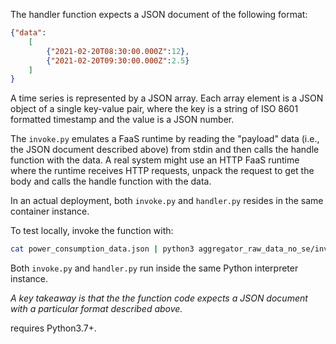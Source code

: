 The handler function expects a JSON document of the following format:

```json
{"data":
	[
		{"2021-02-20T08:30:00.000Z":12}, 
	 	{"2021-02-20T09:30:00.000Z":2.5}
	]
}
```

A time series is represented by a JSON array. Each array element is a JSON
object of a single key-value pair, where the key is a string of ISO 8601
formatted timestamp and the value is a JSON number.

The `invoke.py` emulates a FaaS runtime by reading the "payload" data (i.e.,
the JSON document described above) from stdin and then calls the handle
function with the data. A real system might use an HTTP FaaS runtime where the
runtime receives HTTP requests, unpack the request to get the body and calls the
handle function with the data.

In an actual deployment, both `invoke.py` and `handler.py` resides in the same
container instance.

To test locally, invoke the function with:

```bash
cat power_consumption_data.json | python3 aggregator_raw_data_no_se/invoke.py
```

Both `invoke.py` and `handler.py` run inside the same Python interpreter instance.


*A key takeaway is that the the function code expects a JSON document with a
particular format described above.*

requires Python3.7+.
